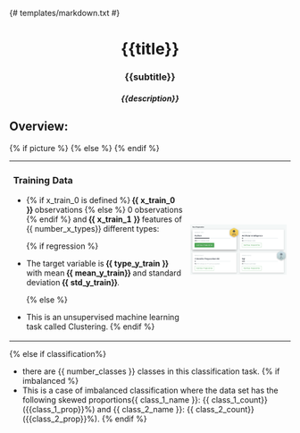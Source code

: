 {# templates/markdown.txt #}

<h1 align="center"> {{title}} </h1>

<h3 align="center"> {{subtitle}} </h3>

<h5 align="center"> {{description}} </h5>




## Overview:

<table cellspacing="1" cellpadding="2" valign="middle" style="border-collapse: collapse; border: none;">
  <tbody>
    <tr style="border: none;">
      <td style="border: none;">
      <h3 > Training Data </h3>

- {% if x_train_0 is defined %} **{{ x_train_0 }}** observations {% else %} 0 observations {% endif %} and **{{ x_train_1 }}** features of {{ number_x_types}} different types: 

  
  {% if regression %}
- The target variable is **{{ type_y_train }}** with mean **{{ mean_y_train}}** and standard deviation **{{ std_y_train}}**. 


  {% else %}
- This is an unsupervised machine learning task called Clustering.
  {% endif %} 
        </td>
      {% if picture %}
      <td style="border: none;">
        ![](assets/HackerRank-Dashboard.png)
      </td>
      {% else %}
      {% endif %}
  </tbody>
</table>

  {% else if classification%}
- there are {{ number_classes }} classes in this classification task.
    {% if imbalanced %}
- This is a case of imbalanced classification where the data set has the following skewed proportions{{ class_1_name }}: {{ class_1_count}} ({{class_1_prop}}%) and {{ class_2_name }}: {{ class_2_count}} ({{class_2_prop}}%).
    {% endif %}